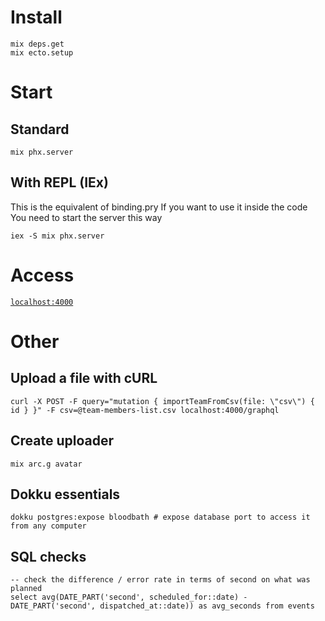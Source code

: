 # Install

```
mix deps.get
mix ecto.setup
```

# Start

## Standard

```
mix phx.server
```

## With REPL (IEx)
This is the equivalent of binding.pry
If you want to use it inside the code
You need to start the server this way

```
iex -S mix phx.server
```

# Access

[`localhost:4000`](http://localhost:4000)

# Other

## Upload a file with cURL

```
curl -X POST -F query="mutation { importTeamFromCsv(file: \"csv\") { id } }" -F csv=@team-members-list.csv localhost:4000/graphql
```

## Create uploader

```
mix arc.g avatar
```

## Dokku essentials

```
dokku postgres:expose bloodbath # expose database port to access it from any computer
```

## SQL checks

```
-- check the difference / error rate in terms of second on what was planned
select avg(DATE_PART('second', scheduled_for::date) - DATE_PART('second', dispatched_at::date)) as avg_seconds from events
```